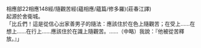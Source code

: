 相應部22相應148經/隨觀苦經(蘊相應/蘊篇/修多羅)(莊春江譯)  
起源於舍衛城。  
「比丘們！這是從信心出家善男子的隨法：應該住於在色上隨觀苦；在受上……在想上……在行上……應該住於在識上隨觀苦。……（中略）我說：『他被從苦釋放。』」  
  
  

